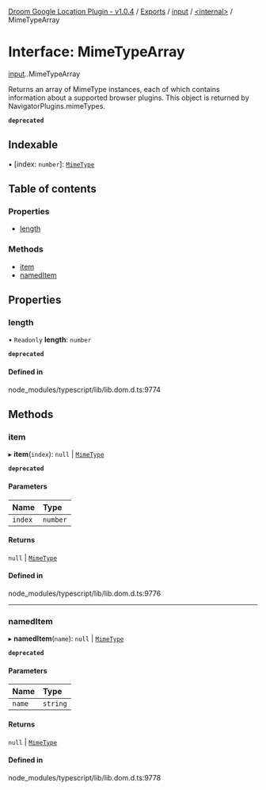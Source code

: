 [Droom Google Location Plugin - v1.0.4](../README.md) / [Exports](../modules.md) / [input](../modules/input.md) / [<internal\>](../modules/input._internal_.md) / MimeTypeArray

# Interface: MimeTypeArray

[input](../modules/input.md).[<internal>](../modules/input._internal_.md).MimeTypeArray

Returns an array of MimeType instances, each of which contains information about a supported browser plugins. This object is returned by NavigatorPlugins.mimeTypes.

**`deprecated`**

## Indexable

▪ [index: `number`]: [`MimeType`](../modules/input._internal_.md#mimetype)

## Table of contents

### Properties

- [length](input._internal_.MimeTypeArray.md#length)

### Methods

- [item](input._internal_.MimeTypeArray.md#item)
- [namedItem](input._internal_.MimeTypeArray.md#nameditem)

## Properties

### length

• `Readonly` **length**: `number`

**`deprecated`**

#### Defined in

node_modules/typescript/lib/lib.dom.d.ts:9774

## Methods

### item

▸ **item**(`index`): ``null`` \| [`MimeType`](../modules/input._internal_.md#mimetype)

**`deprecated`**

#### Parameters

| Name | Type |
| :------ | :------ |
| `index` | `number` |

#### Returns

``null`` \| [`MimeType`](../modules/input._internal_.md#mimetype)

#### Defined in

node_modules/typescript/lib/lib.dom.d.ts:9776

___

### namedItem

▸ **namedItem**(`name`): ``null`` \| [`MimeType`](../modules/input._internal_.md#mimetype)

**`deprecated`**

#### Parameters

| Name | Type |
| :------ | :------ |
| `name` | `string` |

#### Returns

``null`` \| [`MimeType`](../modules/input._internal_.md#mimetype)

#### Defined in

node_modules/typescript/lib/lib.dom.d.ts:9778
